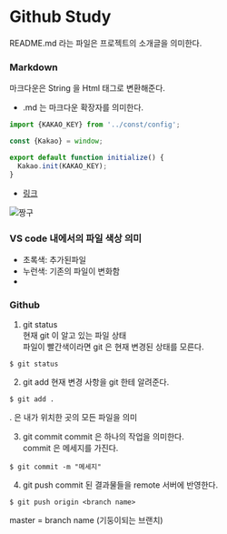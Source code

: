 # Github Study

README.md 라는 파일은 프로젝트의 소개글을 의미한다.

### Markdown

마크다운은 String 을 Html 태그로 변환해준다.

- .md 는 마크다운 확장자를 의미한다.

```js
import {KAKAO_KEY} from '../const/config';

const {Kakao} = window;

export default function initialize() {
  Kakao.init(KAKAO_KEY);
}
```

- [링크](www.naver.com)

![짱구](https://img.insight.co.kr/static/2021/01/10/700/img_20210110130830_kue82l80.webp)

### VS code 내에서의 파일 색상 의미

- 초록색: 추가된파일
- 누런색: 기존의 파일이 변화함
- 

### Github 

1. git status   
현재 git 이 알고 있는 파일 상태          
파일이 빨간색이라면 git 은 현재 변경된 상태를 모른다.

```
$ git status 
```

2. git add 
현재 변경 사항을 git 한테 알려준다.

```
$ git add .
```

. 은 내가 위치한 곳의 모든 파일을 의미

3. git commit
commit 은 하나의 작업을 의미한다.    
commit 은 메세지를 가진다. 

```
$ git commit -m "메세지"
```

4. git push 
commit 된 결과물들을 remote 서버에 반영한다.

```
$ git push origin <branch name>
```

master = branch name (기둥이되는 브랜치)